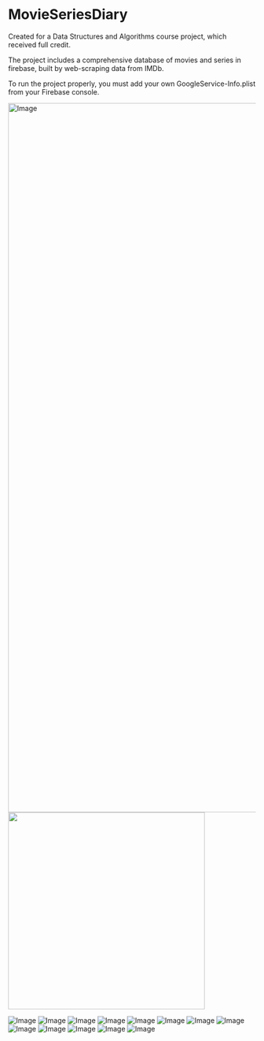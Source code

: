 # MovieSeriesDiary
Created for a Data Structures and Algorithms course project, which received full credit.

The project includes a comprehensive database of movies and series in firebase, built by web-scraping data from IMDb.

To run the project properly, you must add your own GoogleService-Info.plist from your Firebase console.


<img width="1440" alt="Image" src="https://github.com/user-attachments/assets/9c8e6b32-f8dc-4ad3-afa8-2c8100573319" />

<img src="https://github.com/user-attachments/assets/40ec3d6d-3f5f-46ee-9cff-735c1a470ba8" width="400"/>


![Image](https://github.com/user-attachments/assets/f9aa341f-0dd7-416b-b6b9-04d3c74bc498)
![Image](https://github.com/user-attachments/assets/f7d1b3ab-6db2-43d6-9331-422650c482ef)
![Image](https://github.com/user-attachments/assets/c14a05c9-f676-48b6-9362-1096fa556445)
![Image](https://github.com/user-attachments/assets/b58149a2-03ff-4aed-97bc-8719e67da5d7)
![Image](https://github.com/user-attachments/assets/ee7fab9e-72d3-4ec2-9892-2d0ff0a028cb)
![Image](https://github.com/user-attachments/assets/983f2a41-058a-4291-8310-dd333d637808)
![Image](https://github.com/user-attachments/assets/7a42b49e-d671-48fb-9f9e-8e1edeedd3f2)
![Image](https://github.com/user-attachments/assets/fa360bcf-d2c7-4dd0-a807-9e94c6934529)
![Image](https://github.com/user-attachments/assets/59ca36d5-52d3-47db-9390-790431af474b)
![Image](https://github.com/user-attachments/assets/2877fe13-4749-481e-a663-c4de33c05840)
![Image](https://github.com/user-attachments/assets/2d99bfda-a953-47c9-87dc-214eaba7bc33)
![Image](https://github.com/user-attachments/assets/9e9f8ca8-744b-495a-8b30-175593ca0c5d)
![Image](https://github.com/user-attachments/assets/c5f8c64b-218a-48a8-9466-35ce4b96a104)
